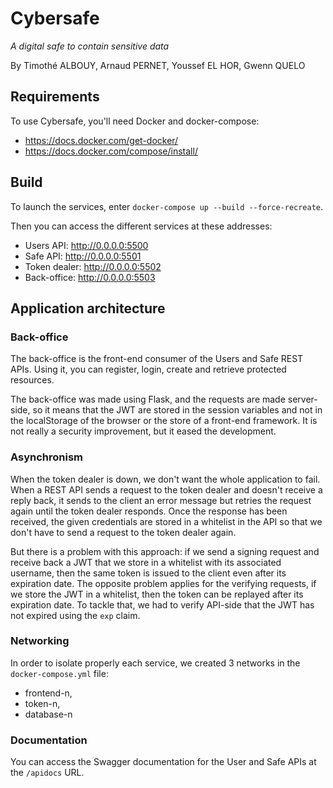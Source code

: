 # Cybersafe

*A digital safe to contain sensitive data*

By Timothé ALBOUY, Arnaud PERNET, Youssef EL HOR, Gwenn QUELO

## Requirements

To use Cybersafe, you'll need Docker and docker-compose:
- https://docs.docker.com/get-docker/
- https://docs.docker.com/compose/install/

## Build

To launch the services, enter `docker-compose up --build --force-recreate`.

Then you can access the different services at these addresses:
- Users API: http://0.0.0.0:5500
- Safe API: http://0.0.0.0:5501
- Token dealer: http://0.0.0.0:5502
- Back-office: http://0.0.0.0:5503

## Application architecture

### Back-office

The back-office is the front-end consumer of the Users and Safe REST APIs. Using it, you can register, login, create and retrieve protected resources.

The back-office was made using Flask, and the requests are made server-side, so it means that the JWT are stored in the session variables and not in the localStorage of the browser or the store of a front-end framework. It is not really a security improvement, but it eased the development.

### Asynchronism

When the token dealer is down, we don't want the whole application to fail. When a REST API sends a request to the token dealer and doesn't receive a reply back, it sends to the client an error message but retries the request again until the token dealer responds. Once the response has been received, the given credentials are stored in a whitelist in the API so that we don't have to send a request to the token dealer again.

But there is a problem with this approach: if we send a signing request and receive back a JWT that we store in a whitelist with its associated username, then the same token is issued to the client even after its expiration date. The opposite problem applies for the verifying requests, if we store the JWT in a whitelist, then the token can be replayed after its expiration date. To tackle that, we had to verify API-side that the JWT has not expired using the `exp` claim.

### Networking

In order to isolate properly each service, we created 3 networks in the `docker-compose.yml` file:
- frontend-n,
- token-n,
- database-n

### Documentation

You can access the Swagger documentation for the User and Safe APIs at the `/apidocs` URL.
